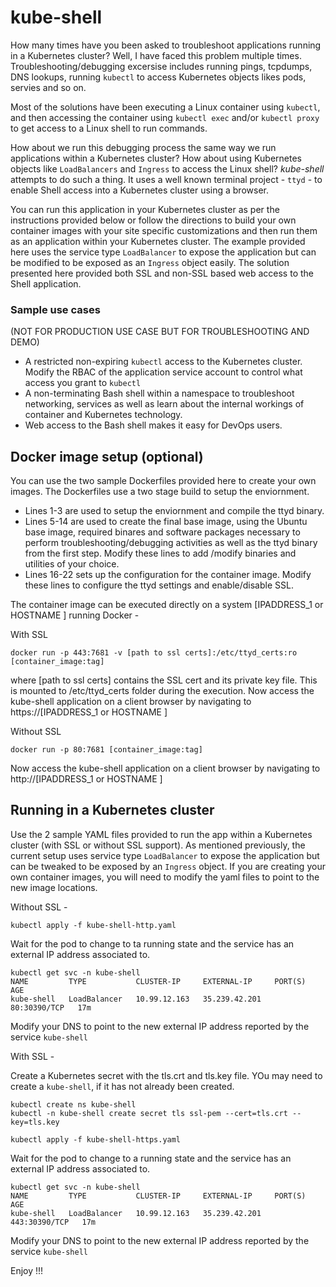 # kube-shell

How many times have you been asked to troubleshoot applications running in a Kubernetes cluster? Well, I have faced this problem multiple times. Troubleshooting/debugging excersise includes running pings, tcpdumps, DNS lookups, running `kubectl` to access Kubernetes objects likes pods, servies and so on. 

Most of the solutions have been executing a Linux container using `kubectl`, and then accessing the container using  `kubectl exec` and/or `kubectl proxy` to get access to a Linux shell to run commands. 

How about we run this debugging process the same way we run applications within a Kubernetes cluster? How about using Kubernetes objects like `LoadBalancers` and `Ingress` to access the Linux shell? *kube-shell* attempts to do such a thing. It uses a well known terminal project - `ttyd` - to enable Shell access into a Kubernetes cluster using a browser. 

You can run this application in your Kubernetes cluster as per the instructions provided below or follow the directions to build your own container images with your site specific customizations and then run them as an application within your Kubernetes cluster. The example provided here uses the service type `LoadBalancer` to expose the application but can be modified to be exposed as an `Ingress` object easily. The solution presented here provided both SSL and non-SSL based web access to the Shell application. 

### Sample use cases 
(NOT FOR PRODUCTION USE CASE BUT FOR TROUBLESHOOTING AND DEMO)
* A restricted non-expiring `kubectl` access to the Kubernetes cluster. Modify the RBAC of the application service account to control what access you grant to `kubectl`
* A non-terminating Bash shell within a namespace to troubleshoot networking, services as well as learn about the internal workings of container and Kubernetes technology.
* Web access to the Bash shell makes it easy for DevOps users.

## Docker image setup (optional)

You can use the two sample Dockerfiles provided here to create your own images. The Dockerfiles use a two stage build to setup the enviornment. 
* Lines 1-3 are used to setup the enviornment and compile the ttyd binary. 
* Lines 5-14 are used to create the final base image, using the Ubuntu base image, required binares and software packages necessary to perform troubleshooting/debugging activities as well as the ttyd binary from the first step. Modify these lines to add /modify binaries and utilities of your choice. 
* Lines 16-22 sets up the configuration for the container image. Modify these lines to configure the ttyd settings and enable/disable SSL.

The container image can be executed directly on a system [IPADDRESS_1 or HOSTNAME ] running Docker - 

With SSL
```
docker run -p 443:7681 -v [path to ssl certs]:/etc/ttyd_certs:ro  [container_image:tag]
```
where [path to ssl certs] contains the SSL cert and its private key file. This is mounted to /etc/ttyd_certs folder during the execution.
Now access the kube-shell application on a client browser by navigating to https://[IPADDRESS_1 or HOSTNAME ]

Without SSL
```
docker run -p 80:7681 [container_image:tag]
```
Now access the kube-shell application on a client browser by navigating to http://[IPADDRESS_1 or HOSTNAME ]

## Running in a Kubernetes cluster

Use the 2 sample YAML files provided to run the app within a Kubernetes cluster (with SSL or without SSL support). As mentioned previously, the current setup uses service type `LoadBalancer` to expose the application but can be tweaked to be exposed by an `Ingress` object.
If you are creating your own container images, you will need to modify the yaml files to point to the new image locations. 

Without SSL - 

```
kubectl apply -f kube-shell-http.yaml
```
Wait for the pod to change to ta running state and the service has an external IP address associated to. 

```
kubectl get svc -n kube-shell
NAME         TYPE           CLUSTER-IP     EXTERNAL-IP     PORT(S)         AGE
kube-shell   LoadBalancer   10.99.12.163   35.239.42.201   80:30390/TCP   17m
```
Modify your DNS to point to the new external IP address reported by the service `kube-shell`

With SSL - 

Create a Kubernetes secret with the tls.crt and tls.key file. YOu may need to create a `kube-shell`, if it has not already been created.  
```
kubectl create ns kube-shell
kubectl -n kube-shell create secret tls ssl-pem --cert=tls.crt --key=tls.key
```

```
kubectl apply -f kube-shell-https.yaml
```
Wait for the pod to change to a running state and the service has an external IP address associated to. 

```
kubectl get svc -n kube-shell
NAME         TYPE           CLUSTER-IP     EXTERNAL-IP     PORT(S)         AGE
kube-shell   LoadBalancer   10.99.12.163   35.239.42.201   443:30390/TCP   17m
```
Modify your DNS to point to the new external IP address reported by the service `kube-shell`

Enjoy !!!
